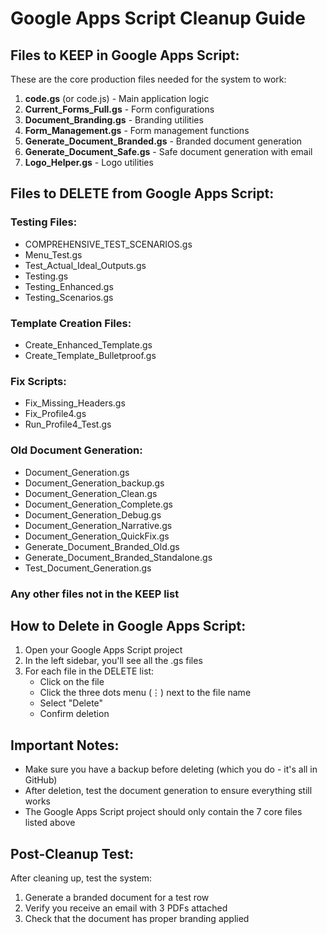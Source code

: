 # Google Apps Script Cleanup Guide

## Files to KEEP in Google Apps Script:

These are the core production files needed for the system to work:

1. **code.gs** (or code.js) - Main application logic
2. **Current_Forms_Full.gs** - Form configurations
3. **Document_Branding.gs** - Branding utilities
4. **Form_Management.gs** - Form management functions
5. **Generate_Document_Branded.gs** - Branded document generation
6. **Generate_Document_Safe.gs** - Safe document generation with email
7. **Logo_Helper.gs** - Logo utilities

## Files to DELETE from Google Apps Script:

### Testing Files:
- COMPREHENSIVE_TEST_SCENARIOS.gs
- Menu_Test.gs
- Test_Actual_Ideal_Outputs.gs
- Testing.gs
- Testing_Enhanced.gs
- Testing_Scenarios.gs

### Template Creation Files:
- Create_Enhanced_Template.gs
- Create_Template_Bulletproof.gs

### Fix Scripts:
- Fix_Missing_Headers.gs
- Fix_Profile4.gs
- Run_Profile4_Test.gs

### Old Document Generation:
- Document_Generation.gs
- Document_Generation_backup.gs
- Document_Generation_Clean.gs
- Document_Generation_Complete.gs
- Document_Generation_Debug.gs
- Document_Generation_Narrative.gs
- Document_Generation_QuickFix.gs
- Generate_Document_Branded_Old.gs
- Generate_Document_Branded_Standalone.gs
- Test_Document_Generation.gs

### Any other files not in the KEEP list

## How to Delete in Google Apps Script:

1. Open your Google Apps Script project
2. In the left sidebar, you'll see all the .gs files
3. For each file in the DELETE list:
   - Click on the file
   - Click the three dots menu (⋮) next to the file name
   - Select "Delete"
   - Confirm deletion

## Important Notes:

- Make sure you have a backup before deleting (which you do - it's all in GitHub)
- After deletion, test the document generation to ensure everything still works
- The Google Apps Script project should only contain the 7 core files listed above

## Post-Cleanup Test:

After cleaning up, test the system:
1. Generate a branded document for a test row
2. Verify you receive an email with 3 PDFs attached
3. Check that the document has proper branding applied
